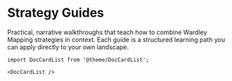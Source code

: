 # Strategy Guides

Practical, narrative walkthroughs that teach how to combine Wardley Mapping strategies in context. Each guide is a structured learning path you can apply directly to your own landscape.

```mdx-code-block
import DocCardList from '@theme/DocCardList';

<DocCardList />
```
